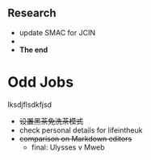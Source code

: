 
 
 ## Research
 
 - update SMAC for JCIN
 - 
- **The end**

 # Odd Jobs
 
 lksdjflsdkfjsd
 
 
 - ~~设置黑茶免洗茶模式~~
 - check personal details for lifeintheuk 
 - ~~comparison on Markdown editors~~
	 - final: Ulysses v Mweb
